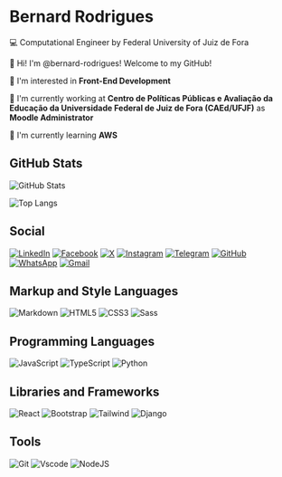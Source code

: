 # Bernard Rodrigues

💻  Computational Engineer by Federal University of Juiz de Fora

👋 Hi! I'm @bernard-rodrigues! Welcome to my GitHub!

👀 I'm interested in **Front-End Development**

🏢 I'm currently working at **Centro de Políticas Públicas e Avaliação da Educação da Universidade Federal de Juiz de Fora (CAEd/UFJF)** as **Moodle Administrator**

🌱 I'm currently learning **AWS**

## GitHub Stats

![GitHub Stats](https://github-readme-stats.vercel.app/api?username=bernard-rodrigues&theme=transparent&bg_color=945ee4&border_color=772CE8&show_icons=true&icon_color=9ef0ea&title_color=FFF&text_color=FFF)

![Top Langs](https://github-readme-stats-git-masterrstaa-rickstaa.vercel.app/api/top-langs/?username=bernard-rodrigues&layout=compact&bg_color=945ee4&border_color=772CE8&title_color=FFF&text_color=FFF)

## Social

[![LinkedIn](https://img.shields.io/badge/LinkedIn-0077B5?style=for-the-badge&logo=linkedin&logoColor=white)](https://www.linkedin.com/in/bernard-rodrigues/)
[![Facebook](https://img.shields.io/badge/Facebook-1877F2?style=for-the-badge&logo=facebook&logoColor=white)](https://www.facebook.com/bernard.clint/)
[![X](https://img.shields.io/badge/X-000?style=for-the-badge&logo=x)](https://x.com/bernard_clint)
[![Instagram](https://img.shields.io/badge/-Instagram-%23E4405F?style=for-the-badge&logo=instagram&logoColor=white)](https://www.instagram.com/bernard_clint/)
[![Telegram](https://img.shields.io/badge/Telegram-000?style=for-the-badge&logo=telegram&logoColor=2CA5E0)](https://t.me/bernard_clint)
[![GitHub](https://img.shields.io/badge/GitHub-100000?style=for-the-badge&logo=github&logoColor=white)](https://github.com/bernard-rodrigues)
[![WhatsApp](https://img.shields.io/badge/WhatsApp-25D366?style=for-the-badge&logo=whatsapp&logoColor=white)](https://wa.me/+55329997672)
[![Gmail](https://img.shields.io/badge/Gmail-333333?style=for-the-badge&logo=gmail&logoColor=red)](mailto:bernard.silva.rodrigues@gmail.com)

## Markup and Style Languages

![Markdown](https://img.shields.io/badge/Markdown-000?style=for-the-badge&logo=markdown)
![HTML5](https://img.shields.io/badge/HTML5-E34F26?style=for-the-badge&logo=html5&logoColor=white)
![CSS3](https://img.shields.io/badge/CSS3-1572B6?style=for-the-badge&logo=css3&logoColor=white)
![Sass](https://img.shields.io/badge/Sass-000?style=for-the-badge&logo=sass)

## Programming Languages

![JavaScript](https://img.shields.io/badge/JavaScript-F7DF1E?style=for-the-badge&logo=javascript&logoColor=black)
![TypeScript](https://img.shields.io/badge/TypeScript-007ACC?style=for-the-badge&logo=typescript&logoColor=white)
![Python](https://img.shields.io/badge/python-3670A0?style=for-the-badge&logo=python&logoColor=ffdd54)

## Libraries and Frameworks

![React](https://img.shields.io/badge/React-20232A?style=for-the-badge&logo=react&logoColor=61DAFB)
![Bootstrap](https://img.shields.io/badge/-boostrap-0D1117?style=for-the-badge&logo=bootstrap&labelColor=0D1117)
![Tailwind](https://img.shields.io/badge/tailwindcss-%2338B2AC.svg?style=for-the-badge&logo=tailwind-css&logoColor=white)
![Django](https://img.shields.io/badge/django-%23092E20.svg?style=for-the-badge&logo=django&logoColor=white)

## Tools

![Git](https://img.shields.io/badge/GIT-E44C30?style=for-the-badge&logo=git&logoColor=white)
![Vscode](https://img.shields.io/badge/Vscode-007ACC?style=for-the-badge&logo=visual-studio-code&logoColor=white)
![NodeJS](https://img.shields.io/badge/node.js-6DA55F?style=for-the-badge&logo=node.js&logoColor=white)
